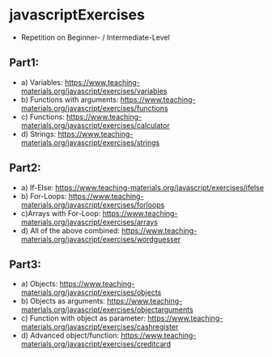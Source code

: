 # javascriptExercises

- Repetition on Beginner- / Intermediate-Level

Part1:
----------
- a) Variables: https://www.teaching-materials.org/javascript/exercises/variables   
- b) Functions with arguments: https://www.teaching-materials.org/javascript/exercises/functions  
- c) Functions: https://www.teaching-materials.org/javascript/exercises/calculator  
- d) Strings: https://www.teaching-materials.org/javascript/exercises/strings  

Part2:
----------
- a) If-Else: https://www.teaching-materials.org/javascript/exercises/ifelse  
- b) For-Loops: https://www.teaching-materials.org/javascript/exercises/forloops  
- c)Arrays with For-Loop: https://www.teaching-materials.org/javascript/exercises/arrays 
- d) All of the above combined: https://www.teaching-materials.org/javascript/exercises/wordguesser 

Part3:
----------
- a) Objects: https://www.teaching-materials.org/javascript/exercises/objects  
- b) Objects as arguments: https://www.teaching-materials.org/javascript/exercises/objectarguments  
- c) Function with object as parameter: https://www.teaching-materials.org/javascript/exercises/cashregister  
- d) Advanced object/function: https://www.teaching-materials.org/javascript/exercises/creditcard  
